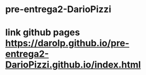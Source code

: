 # pre-entrega2-DarioPizzi

# link github pages https://darolp.github.io/pre-entrega2-DarioPizzi.github.io/index.html #

